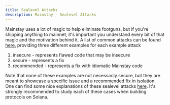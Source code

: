 ```yaml
---
title: Sealevel Attacks
description: Mainstay - Sealevel Attacks
---
```


Mainstay uses a lot of magic to help eliminate footguns, but if you're shipping anything to mainnet,
it's important you understand every bit of that magic and the motivation behind it. A list of common
attacks can be found [here](https://github.com/nxpkg/sealevel-attacks), providing three different
examples for each example attack

1. insecure - represents flawed code that may be insecure
2. secure - represents a fix
3. recommended - represents a fix with idiomatic Mainstay code

Note that none of these examples are not necessarily secure, but they are meant to showcase a specific issue
and a recommended fix in isolation. One can find some nice explanations of these sealevel attacks
[here](https://twitter.com/pencilflip/status/1483880018858201090). It's strongly recommended to study each
of these cases when building protocols on Solana.
